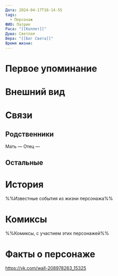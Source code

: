```yaml
---
Дата: 2024-04-17T16-14-55
tags:
  - Персонаж
ФИО: Патрик
Раса: "[[Коллет]]"
Душа: Светлая
Вера: "[[Бог Света]]"
Время жизни:
---
```

# Первое упоминание

# Внешний вид

# Связи
## Родственники
Мать —
Отец — 
## Остальные 

# История
%%Известные события из жизни персонажа%%
# Комиксы
%%Комиксы, с участием этих персонажей%%
# Факты о персонаже
https://vk.com/wall-208978263_15325
